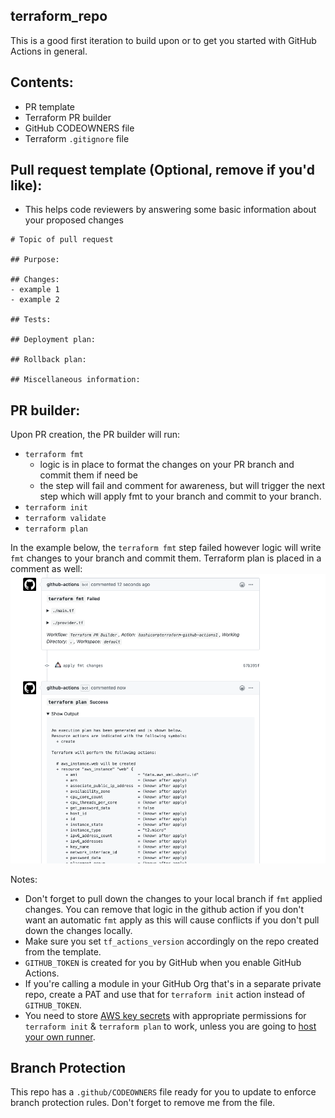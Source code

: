 ## terraform_repo

This is a good first iteration to build upon or to get you started with GitHub Actions in general.

## Contents:
- PR template 
- Terraform PR builder 
- GitHub CODEOWNERS file
- Terraform `.gitignore` file

## Pull request template (Optional, remove if you'd like):
- This helps code reviewers by answering some basic information about your proposed changes
```
# Topic of pull request

## Purpose:

## Changes:
- example 1
- example 2

## Tests:

## Deployment plan:

## Rollback plan:

## Miscellaneous information:
```

## PR builder:
 Upon PR creation, the PR builder will run: 
  - `terraform fmt`
    - logic is in place to format the changes on your PR branch and commit them if need be
    - the step will fail and comment for awareness, but will trigger the next step which will apply fmt to your branch and commit to your branch.
  - `terraform init`
  - `terraform validate`
  - `terraform plan`

In the example below, the `terraform fmt` step failed however logic will write `fmt` changes to your branch and commit them.  Terraform plan is placed in a comment as well:
![Alt text](/example/example.png?raw=true)

Notes:
- Don't forget to pull down the changes to your local branch if `fmt` applied changes.  You can remove that logic in the github action if you don't want an automatic `fmt` apply as this will cause conflicts if you don't pull down the changes locally.
- Make sure you set `tf_actions_version` accordingly on the repo created from the template.
- `GITHUB_TOKEN` is created for you by GitHub when you enable GitHub Actions.
- If you're calling a module in your GitHub Org that's in a separate private repo, create a PAT and use that for `terraform init` action instead of `GITHUB_TOKEN`.
- You need to store [AWS key secrets](https://help.github.com/en/actions/configuring-and-managing-workflows/creating-and-storing-encrypted-secrets) with appropriate permissions for `terraform init` & `terraform plan` to work,  unless you are going to [host your own runner](https://help.github.com/en/actions/hosting-your-own-runners).

## Branch Protection
This repo has a `.github/CODEOWNERS` file ready for you to update to enforce branch protection rules.  Don't forget to remove me from the file.
